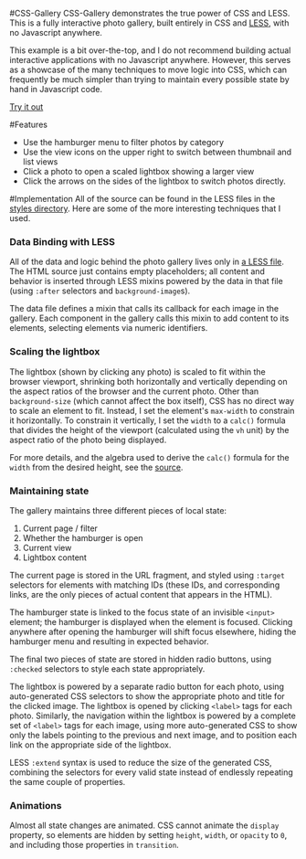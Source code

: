 #CSS-Gallery
CSS-Gallery demonstrates the true power of CSS and LESS.  This is a fully interactive photo gallery, built entirely in CSS and [LESS](http://lesscss.org), with no Javascript anywhere.

This example is a bit over-the-top, and I do not recommend building actual interactive applications with no Javascript anywhere.  However, this serves as a showcase of the many techniques to move logic into CSS, which can frequently be much simpler than trying to maintain every possible state by hand in Javascript code.

[Try it out](http://css-gallery.slaks.net/)

#Features
 - Use the hamburger menu to filter photos by category
 - Use the view icons on the upper right to switch between thumbnail and list views
 - Click a photo to open a scaled lightbox showing a larger view
 - Click the arrows on the sides of the lightbox to switch photos directly.

#Implementation
All of the source can be found in the LESS files in the [styles directory](/styles).  Here are some of the more interesting techniques that I used.

### Data Binding with LESS
All of the data and logic behind the photo gallery lives only in [a LESS file](/styles/_data.less).  The HTML source just contains empty placeholders; all content and behavior is inserted through LESS mixins powered by the data in that file (using `:after` selectors and `background-image`s).

The data file defines a mixin that calls its callback for each image in the gallery.  Each component in the gallery calls this mixin to add content to its elements, selecting elements via numeric identifiers.

### Scaling the lightbox
The lightbox (shown by clicking any photo) is scaled to fit within the browser viewport, shrinking both horizontally and vertically depending on the aspect ratios of the browser and the current photo.  Other than `background-size` (which cannot affect the box itself), CSS has no direct way to scale an element to fit.  Instead, I set the element's `max-width` to constrain it horizontally.  To constrain it vertically, I set the `width` to a `calc()` formula that divides the height of the viewport (calculated using the `vh` unit) by the aspect ratio of the photo being displayed.

For more details, and the algebra used to derive the `calc()` formula for the `width` from the desired height, see the [source](https://github.com/SLaks/CSS-Gallery/blob/5363d4c2058640a7eaf1b39a4cf27248ca6aaef6/styles/lightbox.less#L92-L114).

### Maintaining state
The gallery maintains three different pieces of local state:

 1. Current page / filter
 2. Whether the hamburger is open
 2. Current view
 3. Lightbox content

The current page is stored in the URL fragment, and styled using `:target` selectors for elements with matching IDs (these IDs, and corresponding links, are the only pieces of actual content that appears in the HTML).

The hamburger state is linked to the focus state of an invisible `<input>` element; the hamburger is displayed when the element is focused.  Clicking anywhere after opening the hamburger will shift focus elsewhere, hiding the hamburger menu and resulting in expected behavior.

The final two pieces of state are stored in hidden radio buttons, using `:checked` selectors to style each state appropriately.

The lightbox is powered by a separate radio button for each photo, using auto-generated CSS selectors to show the appropriate photo and title for the clicked image.  The lightbox is opened by clicking `<label>` tags for each photo.  Similarly, the navigation within the lightbox is powered by a complete set of `<label>` tags for each image, using more auto-generated CSS to show only the labels pointing to the previous and next image, and to position each link on the appropriate side of the lightbox.

LESS `:extend` syntax is used to reduce the size of the generated CSS, combining the selectors for every valid state instead of endlessly repeating the same couple of properties.

### Animations
Almost all state changes are animated.  CSS cannot animate the `display` property, so elements are hidden by setting `height`, `width`, or `opacity` to `0`, and including those properties in `transition`.
